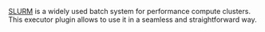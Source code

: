 [SLURM](https://slurm.schedmd.com/documentation.html) is a widely used
batch system for performance compute clusters.
This executor plugin allows to use it in a seamless and straightforward way.